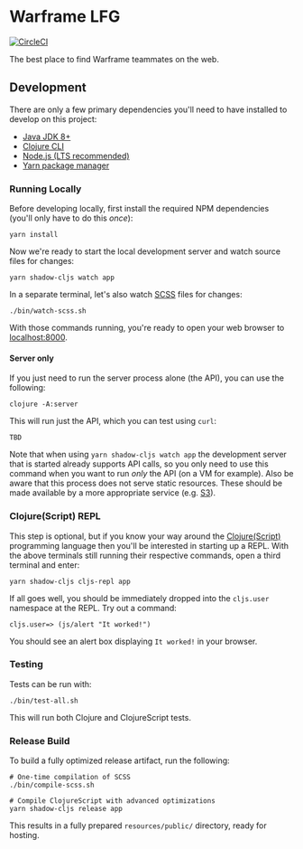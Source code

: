 # Warframe LFG
[![CircleCI](https://circleci.com/gh/cjsauer/warframe-lfg.svg?style=svg)](https://circleci.com/gh/cjsauer/warframe-lfg)

The best place to find Warframe teammates on the web.

## Development

There are only a few primary dependencies you'll need to have installed to develop
on this project:

- [Java JDK 8+][1]
- [Clojure CLI][8]
- [Node.js (LTS recommended)][2]
- [Yarn package manager][3]

### Running Locally

Before developing locally, first install the required NPM dependencies
(you'll only have to do this _once_):

```
yarn install
```

Now we're ready to start the local development server and watch source files
for changes:

```
yarn shadow-cljs watch app
```

In a separate terminal, let's also watch [SCSS][5] files for changes:

```
./bin/watch-scss.sh
```

With those commands running, you're ready to open your web browser to
[localhost:8000][4].

#### Server only

If you just need to run the server process alone (the API), you can use
the following:

```
clojure -A:server
```

This will run just the API, which you can test using `curl`:

```
TBD
```

Note that when using `yarn shadow-cljs watch app` the development server that is
started already supports API calls, so you only need to use this command when
you want to run _only_ the API (on a VM for example). Also be aware that this
process does not serve static resources. These should be made available by a
more appropriate service (e.g. [S3][7]).

### Clojure(Script) REPL

This step is optional, but if you know your way around the [Clojure(Script)][6]
programming language then you'll be interested in starting up a REPL. With the
above terminals still running their respective commands, open a third terminal
and enter:

```
yarn shadow-cljs cljs-repl app
```

If all goes well, you should be immediately dropped into the `cljs.user`
namespace at the REPL. Try out a command:

```
cljs.user=> (js/alert "It worked!")
```

You should see an alert box displaying `It worked!` in your browser.

### Testing

Tests can be run with:

```
./bin/test-all.sh
```

This will run both Clojure and ClojureScript tests.

### Release Build

To build a fully optimized release artifact, run the following:

```
# One-time compilation of SCSS
./bin/compile-scss.sh

# Compile ClojureScript with advanced optimizations
yarn shadow-cljs release app
```

This results in a fully prepared `resources/public/` directory, ready for
hosting.

[1]: https://www.oracle.com/technetwork/java/javase/downloads/index.html
[2]: https://nodejs.org/en/
[3]: https://yarnpkg.com/en/
[4]: http://localhost:8000
[5]: https://sass-lang.com/
[6]: https://clojure.org/
[7]: https://aws.amazon.com/s3/
[8]: https://clojure.org/guides/getting_started

